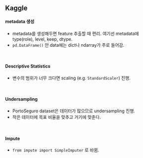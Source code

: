 ## Kaggle

#### metadata 생성

- metadata를 생성해두면 feature 추출할 때 편리. 여기선 metadata에 type(role), level, keep, dtype.
- `pd.DataFrame()` 안 data에는 dict나 ndarray가 주로 들어감.

<br>

#### Descriptive Statistics

- 변수의 범위가 너무 크다면 scaling (e.g. `StandardScaler`) 진행.

<br>

#### Undersampling

- PortoSeguro dataset은 데이터가 많으므로 undersampling 진행.
- 작은 데이터에 목표 비율을 맞추고 거기에 맞춘다.

<br>

#### Impute

- `from impute import SimpleImputer` 로 바뀜.

<br><br>



